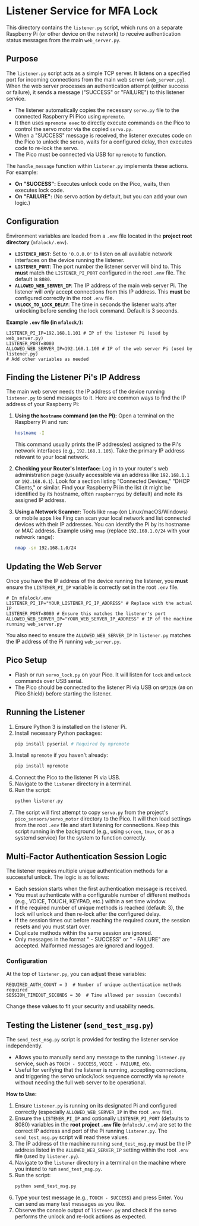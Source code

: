 # Listener Service for MFA Lock

This directory contains the `listener.py` script, which runs on a separate Raspberry Pi (or other device on the network) to receive authentication status messages from the main `web_server.py`.

## Purpose

The `listener.py` script acts as a simple TCP server. It listens on a specified port for incoming connections from the main web server (`web_server.py`). When the web server processes an authentication attempt (either success or failure), it sends a message ("SUCCESS" or "FAILURE") to this listener service.

- The listener automatically copies the necessary `servo.py` file to the connected Raspberry Pi Pico using `mpremote`.
- It then uses `mpremote exec` to directly execute commands on the Pico to control the servo motor via the copied `servo.py`.
- When a "SUCCESS" message is received, the listener executes code on the Pico to unlock the servo, waits for a configured delay, then executes code to re-lock the servo.
- The Pico must be connected via USB for `mpremote` to function.

The `handle_message` function within `listener.py` implements these actions. For example:
- **On "SUCCESS":** Executes unlock code on the Pico, waits, then executes lock code.
- **On "FAILURE":** (No servo action by default, but you can add your own logic.)

## Configuration

Environment variables are loaded from a `.env` file located in the **project root directory** (`mfalock/.env`).

- **`LISTENER_HOST`**: Set to `'0.0.0.0'` to listen on all available network interfaces on the device running the listener.
- **`LISTENER_PORT`**: The port number the listener server will bind to. This **must** match the `LISTENER_PI_PORT` configured in the root `.env` file. The default is `8080`.
- **`ALLOWED_WEB_SERVER_IP`**: The IP address of the main web server Pi. The listener will *only* accept connections from this IP address. This **must** be configured correctly in the root `.env` file.
- **`UNLOCK_TO_LOCK_DELAY`**: The time in seconds the listener waits after unlocking before sending the lock command. Default is 3 seconds.

**Example `.env` file (in `mfalock/`):**
```dotenv
LISTENER_PI_IP=192.168.1.101 # IP of the listener Pi (used by web_server.py)
LISTENER_PORT=8080
ALLOWED_WEB_SERVER_IP=192.168.1.100 # IP of the web server Pi (used by listener.py)
# Add other variables as needed
```

## Finding the Listener Pi's IP Address

The main web server needs the IP address of the device running `listener.py` to send messages to it. Here are common ways to find the IP address of your Raspberry Pi:

1.  **Using the `hostname` command (on the Pi):**
    Open a terminal on the Raspberry Pi and run:
    ```bash
    hostname -I
    ```
    This command usually prints the IP address(es) assigned to the Pi's network interfaces (e.g., `192.168.1.105`). Take the primary IP address relevant to your local network.

2.  **Checking your Router's Interface:**
    Log in to your router's web administration page (usually accessible via an address like `192.168.1.1` or `192.168.0.1`). Look for a section listing "Connected Devices," "DHCP Clients," or similar. Find your Raspberry Pi in the list (it might be identified by its hostname, often `raspberrypi` by default) and note its assigned IP address.

3.  **Using a Network Scanner:**
    Tools like `nmap` (on Linux/macOS/Windows) or mobile apps like Fing can scan your local network and list connected devices with their IP addresses. You can identify the Pi by its hostname or MAC address.
    Example using `nmap` (replace `192.168.1.0/24` with your network range):
    ```bash
    nmap -sn 192.168.1.0/24
    ```

## Updating the Web Server

Once you have the IP address of the device running the listener, you **must** ensure the `LISTENER_PI_IP` variable is correctly set in the root `.env` file.

```dotenv
# In mfalock/.env
LISTENER_PI_IP="YOUR_LISTENER_PI_IP_ADDRESS" # Replace with the actual IP
LISTENER_PORT=8080 # Ensure this matches the listener's port
ALLOWED_WEB_SERVER_IP="YOUR_WEB_SERVER_IP_ADDRESS" # IP of the machine running web_server.py
```

You also need to ensure the `ALLOWED_WEB_SERVER_IP` in `listener.py` matches the IP address of the Pi running `web_server.py`.

## Pico Setup

- Flash or run `servo_lock.py` on your Pico. It will listen for `lock` and `unlock` commands over USB serial.
- The Pico should be connected to the listener Pi via USB on `GPIO26` (`A0` on Pico Shield) before starting the listener.

## Running the Listener

1.  Ensure Python 3 is installed on the listener Pi.
2.  Install necessary Python packages:
    ```bash
    pip install pyserial # Required by mpremote
    ```
3.  Install `mpremote` if you haven't already:
    ```bash
    pip install mpremote
    ```
4.  Connect the Pico to the listener Pi via USB.
5.  Navigate to the `listener` directory in a terminal.
6.  Run the script:
    ```bash
    python listener.py
    ```
7.  The script will first attempt to copy `servo.py` from the project's `pico_sensors/servo_motor` directory to the Pico. It will then load settings from the root `.env` file and start listening for connections. Keep this script running in the background (e.g., using `screen`, `tmux`, or as a systemd service) for the system to function correctly.

## Multi-Factor Authentication Session Logic

The listener requires multiple unique authentication methods for a successful unlock. The logic is as follows:

- Each session starts when the first authentication message is received.
- You must authenticate with a configurable number of different methods (e.g., VOICE, TOUCH, KEYPAD, etc.) within a set time window.
- If the required number of unique methods is reached (default: 3), the lock will unlock and then re-lock after the configured delay.
- If the session times out before reaching the required count, the session resets and you must start over.
- Duplicate methods within the same session are ignored.
- Only messages in the format "<METHOD> - SUCCESS" or "<METHOD> - FAILURE" are accepted. Malformed messages are ignored and logged.

### Configuration

At the top of `listener.py`, you can adjust these variables:

```
REQUIRED_AUTH_COUNT = 3  # Number of unique authentication methods required
SESSION_TIMEOUT_SECONDS = 30  # Time allowed per session (seconds)
```

Change these values to fit your security and usability needs.

## Testing the Listener (`send_test_msg.py`)

The `send_test_msg.py` script is provided for testing the listener service independently.

- Allows you to manually send any message to the running `listener.py` service, such as `TOUCH - SUCCESS`, `VOICE - FAILURE`, etc.
- Useful for verifying that the listener is running, accepting connections, and triggering the servo unlock/lock sequence correctly via `mpremote` without needing the full web server to be operational.

**How to Use:**

1.  Ensure `listener.py` is running on its designated Pi and configured correctly (especially `ALLOWED_WEB_SERVER_IP` in the root `.env` file).
2.  Ensure the `LISTENER_PI_IP` and optionally `LISTENER_PI_PORT` (defaults to 8080) variables in the **root project `.env` file** (`mfalock/.env`) are set to the correct IP address and port of the Pi running `listener.py`. The `send_test_msg.py` script will read these values.
3.  The IP address of the machine running `send_test_msg.py` must be the IP address listed in the `ALLOWED_WEB_SERVER_IP` setting within the root `.env` file (used by `listener.py`).
4.  Navigate to the `listener` directory in a terminal on the machine where you intend to run `send_test_msg.py`.
5.  Run the script:
    ```bash
    python send_test_msg.py
    ```
6.  Type your test message (e.g., `TOUCH - SUCCESS`) and press Enter. You can send as many test messages as you like.
7.  Observe the console output of `listener.py` and check if the servo performs the unlock and re-lock actions as expected.
